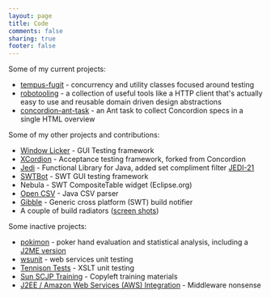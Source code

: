 ```yaml
---
layout: page
title: Code
comments: false
sharing: true
footer: false
---
```

Some of my current projects:

* [tempus-fugit](http://code.google.com/p/tempus-fugit/) - concurrency and utility classes focused around testing
* [robotooling](http://www.robotooling.com) - a collection of useful tools like a HTTP client that's actually easy to use and reusable domain driven design abstractions
* [concordion-ant-task](http://badrobot.googlecode.com/svn/trunk/bad.robot/concordion-ant-task/manual/Overview.html) - an Ant task to collect Concordion specs in a single HTML overview


Some of my other projects and contributions:

* [Window Licker](http://code.google.com/p/windowlicker/) - GUI Testing framework
* [XCordion](http://code.google.com/p/xcordion/) - Acceptance testing framework, forked from Concordion
* [Jedi](http://jedi.codehaus.org/) - Functional Library for Java, added set compliment filter [JEDI-21](http://jira.codehaus.org/browse/JEDI-21)
* [SWTBot](http://www.eclipse.org/swtbot/) - SWT GUI testing framework
* Nebula - SWT CompositeTable widget (Eclipse.org)
* [Open CSV](http://opencsv.sourceforge.net/) - Java CSV parser
* [Gibble](http://code.google.com/p/gibble) - Generic cross platform (SWT) build notifier
* A couple of build radiators ([screen shots](builds.html))

Some inactive projects:

* [pokimon](http://sourceforge.net/projects/pokimon) - poker hand evaluation and statistical analysis, including a [J2ME version](pokimon.html)
* [wsunit](https://wsunit.dev.java.net/) - web services unit testing
* [Tennison Tests](http://tennison-tests.sourceforge.net/index.html) - XSLT unit testing
* [Sun SCJP Training](http://sourceforge.net/projects/scjp-course) - Copyleft training materials
* [J2EE / Amazon Web Services (AWS) Integration](http://sourceforge.net/projects/awsintegration) - Middleware nonsense
